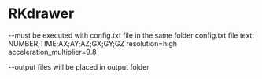 # RKdrawer
--must be executed with config.txt file in the same folder
config.txt file text:
NUMBER;TIME;AX;AY;AZ;GX;GY;GZ
resolution=high
acceleration_multiplier=9.8

--output files will be placed in output folder
